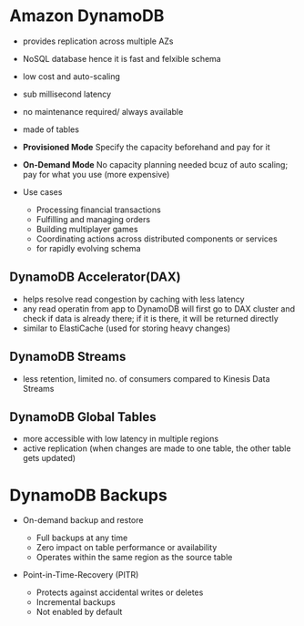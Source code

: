 # Amazon DynamoDB

- provides replication across multiple AZs
- NoSQL database hence it is fast and felxible schema
- low cost and auto-scaling
- sub millisecond latency
- no maintenance required/ always available
- made of tables

- **Provisioned Mode** Specify the capacity beforehand and pay for it
- **On-Demand Mode** No capacity planning needed bcuz of auto scaling; pay for what you use (more expensive)

- Use cases 
    - Processing financial transactions
    - Fulfilling and managing orders
    - Building multiplayer games
    - Coordinating actions across distributed components or services
    - for rapidly evolving schema

## DynamoDB Accelerator(DAX)
- helps resolve read congestion by caching with less latency
- any read operatin from app to DynamoDB will first go to DAX cluster and check if data is already there; if it is there, it will be returned directly
- similar to ElastiCache (used for storing heavy changes)

## DynamoDB Streams
- less retention, limited no. of consumers compared to Kinesis Data Streams

## DynamoDB Global Tables
- more accessible with low latency in multiple regions
- active replication (when changes are made to one table, the other table gets updated)

# DynamoDB Backups

- On-demand backup and restore
    - Full backups at any time
    - Zero impact on table performance or availability
    - Operates within the same region as the source table

- Point-in-Time-Recovery (PITR)
    - Protects against accidental writes or deletes
    - Incremental backups
    - Not enabled by default
